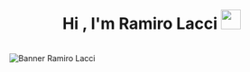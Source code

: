 <h1 align="center">Hi , I'm Ramiro Lacci <img src="https://media.giphy.com/media/hvRJCLFzcasrR4ia7z/giphy.gif" width="35"></h1>

<br>

<img align="center" src="https://capsule-render.vercel.app/api?type=waving&color=gradient&height=200&section=header&text=Ramiro%20Lacci&fontSize=70&animation=fadeIn" alt="Banner Ramiro Lacci" />
</div>
